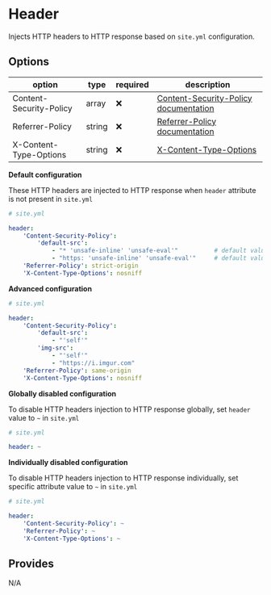 # Header

Injects HTTP headers to HTTP response based on `site.yml` configuration.

## Options
option                     | type   | required  | description
---------------------------|--------|-----------|------------
Content-Security-Policy    | array  | ❌        | [Content-Security-Policy documentation](https://developer.mozilla.org/en-US/docs/Web/HTTP/Headers/Content-Security-Policy)
Referrer-Policy            | string | ❌        | [Referrer-Policy documentation](https://developer.mozilla.org/en-US/docs/Web/HTTP/Headers/Referrer-Policy)
X-Content-Type-Options     | string | ❌        | [X-Content-Type-Options](https://developer.mozilla.org/en-US/docs/Web/HTTP/Headers/X-Content-Type-Options)

**Default configuration** 

These HTTP headers are injected to HTTP response when `header` attribute is not present in `site.yml`

```yaml
# site.yml

header:
    'Content-Security-Policy':
        'default-src':
            - "* 'unsafe-inline' 'unsafe-eval'"          # default value for HTTP
            - "https: 'unsafe-inline' 'unsafe-eval'"     # default value for HTTPS
    'Referrer-Policy': strict-origin
    'X-Content-Type-Options': nosniff
```

**Advanced configuration**

```yaml
# site.yml

header:
    'Content-Security-Policy':
        'default-src':
            - "'self'"
        'img-src':
            - "'self'"
            - "https://i.imgur.com"
    'Referrer-Policy': same-origin
    'X-Content-Type-Options': nosniff
```

**Globally disabled configuration**

To disable HTTP headers injection to HTTP response globally, set `header` value to `~` in `site.yml`

```yaml
# site.yml

header: ~
```

**Individually disabled configuration**

To disable HTTP headers injection to HTTP response individually, set specific attribute value to `~` in `site.yml`

```yaml
# site.yml

header:
    'Content-Security-Policy': ~
    'Referrer-Policy': ~
    'X-Content-Type-Options': ~
```

## Provides
N/A
